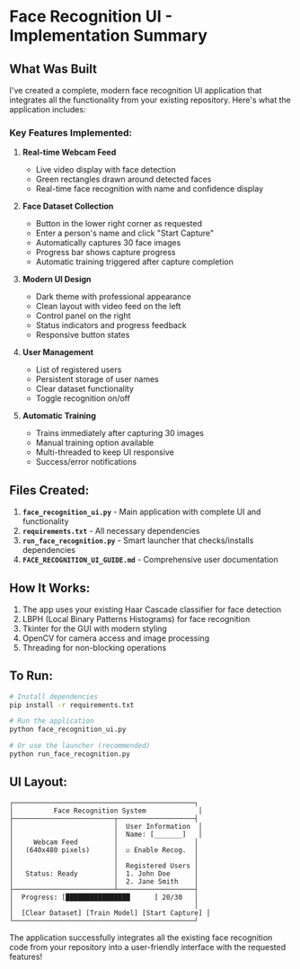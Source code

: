 # Face Recognition UI - Implementation Summary

## What Was Built

I've created a complete, modern face recognition UI application that integrates all the functionality from your existing repository. Here's what the application includes:

### Key Features Implemented:

1. **Real-time Webcam Feed**
   - Live video display with face detection
   - Green rectangles drawn around detected faces
   - Real-time face recognition with name and confidence display

2. **Face Dataset Collection**
   - Button in the lower right corner as requested
   - Enter a person's name and click "Start Capture"
   - Automatically captures 30 face images
   - Progress bar shows capture progress
   - Automatic training triggered after capture completion

3. **Modern UI Design**
   - Dark theme with professional appearance
   - Clean layout with video feed on the left
   - Control panel on the right
   - Status indicators and progress feedback
   - Responsive button states

4. **User Management**
   - List of registered users
   - Persistent storage of user names
   - Clear dataset functionality
   - Toggle recognition on/off

5. **Automatic Training**
   - Trains immediately after capturing 30 images
   - Manual training option available
   - Multi-threaded to keep UI responsive
   - Success/error notifications

## Files Created:

1. **`face_recognition_ui.py`** - Main application with complete UI and functionality
2. **`requirements.txt`** - All necessary dependencies
3. **`run_face_recognition.py`** - Smart launcher that checks/installs dependencies
4. **`FACE_RECOGNITION_UI_GUIDE.md`** - Comprehensive user documentation

## How It Works:

1. The app uses your existing Haar Cascade classifier for face detection
2. LBPH (Local Binary Patterns Histograms) for face recognition
3. Tkinter for the GUI with modern styling
4. OpenCV for camera access and image processing
5. Threading for non-blocking operations

## To Run:

```bash
# Install dependencies
pip install -r requirements.txt

# Run the application
python face_recognition_ui.py

# Or use the launcher (recommended)
python run_face_recognition.py
```

## UI Layout:

```
┌─────────────────────────────────────────────┐
│          Face Recognition System             │
├─────────────────────────┬───────────────────┤
│                         │  User Information  │
│                         │  Name: [_______]   │
│     Webcam Feed         │                   │
│   (640x480 pixels)      │  ☑ Enable Recog.  │
│                         │                   │
│                         │  Registered Users │
│   Status: Ready         │  1. John Doe      │
│                         │  2. Jane Smith    │
├─────────────────────────┴───────────────────┤
│  Progress: [████████████████      ] 20/30   │
│                                             │
│  [Clear Dataset] [Train Model] [Start Capture] │
└─────────────────────────────────────────────┘
```

The application successfully integrates all the existing face recognition code from your repository into a user-friendly interface with the requested features!